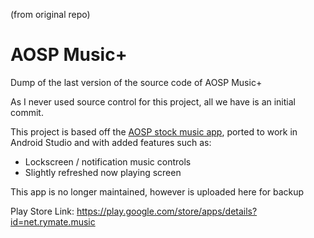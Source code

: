 (from original repo)
# AOSP Music+

Dump of the last version of the source code of AOSP Music+ 

As I never used source control for this project, all we have is an initial commit.

This project is based off the [AOSP stock music app](https://github.com/aosp-mirror/platform_packages_apps_music), ported to work in Android Studio and with added features such as:

 - Lockscreen / notification music controls
 - Slightly refreshed now playing screen
 
This app is no longer maintained, however is uploaded here for backup

Play Store Link: https://play.google.com/store/apps/details?id=net.rymate.music
